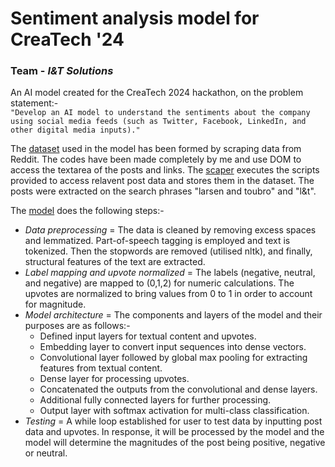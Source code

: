 # Sentiment analysis model for CreaTech '24
### Team - *I&T Solutions*

An AI model created for the CreaTech 2024 hackathon, on the problem statement:-<br>
`"Develop an AI model to understand the sentiments about the company using social media feeds (such as Twitter, Facebook, LinkedIn, and other digital media inputs)."`

The [dataset](reddit_posts_data.csv) used in the model has been formed by scraping data from Reddit. The codes have been made completely by me and use DOM to access the textarea of the posts and links. The [scaper](scraper.py) executes the scripts provided to access relavent post data and stores them in the dataset. The posts were extracted on the search phrases "larsen and toubro" and "l&t".

The [model](model.py) does the following steps:-
+ *Data preprocessing* = The data is cleaned by removing excess spaces and lemmatized. Part-of-speech tagging is employed and text is tokenized. Then the stopwords are removed (utilised nltk), and finally, structural features of the text are extracted.
+ *Label mapping and upvote normalized* = The labels (negative, neutral, and negative) are mapped to (0,1,2) for numeric calculations. The upvotes are normalized to bring values from 0 to 1 in order to account for magnitude.
+ *Model architecture* = The components and layers of the model and their purposes are as follows:-
  - Defined input layers for textual content and upvotes.
  - Embedding layer to convert input sequences into dense vectors.
  - Convolutional layer followed by global max pooling for extracting features from textual content.
  - Dense layer for processing upvotes.
  - Concatenated the outputs from the convolutional and dense layers.
  - Additional fully connected layers for further processing.
  - Output layer with softmax activation for multi-class classification.
+ *Testing* = A while loop established for user to test data by inputting post data and upvotes. In response, it will be processed by the model and the model will determine the magnitudes of the post being positive, negative or neutral.